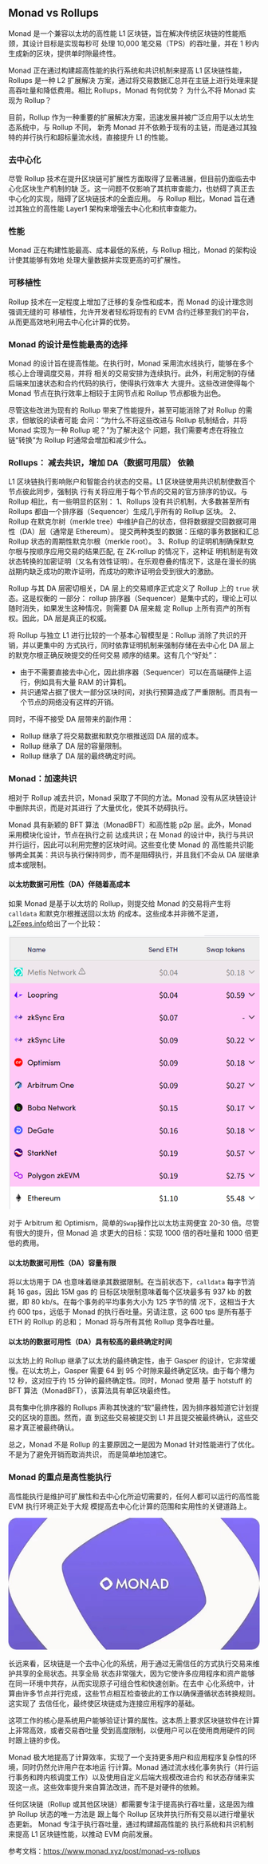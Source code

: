 
## Monad vs Rollups

Monad 是一个兼容以太坊的高性能 L1 区块链，旨在解决传统区块链的性能瓶颈，其设计目标是实现每秒可
处理 10,000 笔交易（TPS）的吞吐量，并在 1 秒内生成新的区块，提供单时隙最终性。

Monad 正在通过构建超高性能的执行系统和共识机制来提高 L1 区块链性能，Rollups 是一种 L2 扩展解决
方案，通过将交易数据汇总并在主链上进行处理来提高吞吐量和降低费用。相比 Rollups，Monad 有何优势？
为什么不将 Monad 实现为 Rollup？

目前，Rollup 作为一种重要的扩展解决方案，迅速发展并被广泛应用于以太坊生态系统中，与 Rollup 不同，
新秀 Monad 并不依赖于现有的主链，而是通过其独特的并行执行和超标量流水线，直接提升 L1 的性能。

### 去中心化

尽管 Rollup 技术在提升区块链可扩展性方面取得了显著进展，但目前仍面临去中心化区块生产机制的缺
乏。这一问题不仅影响了其抗审查能力，也妨碍了真正去中心化的实现，阻碍了区块链技术的全面应用。
与 Rollup 相比，Monad 旨在通过其独立的高性能 Layer1 架构来增强去中心化和抗审查能力。


### 性能

Monad 正在构建性能最高、成本最低的系统，与 Rollup 相比，Monad 的架构设计使其能够有效地
处理大量数据并实现更高的可扩展性。


### 可移植性

 Rollup 技术在一定程度上增加了迁移的复杂性和成本，而 Monad 的设计理念则强调无缝的可
移植性，允许开发者轻松将现有的 EVM 合约迁移至我们的平台，从而更高效地利用去中心化计算的优势。


### Monad 的设计是性能最高的选择

Monad 的设计旨在提高性能。在执行时，Monad 采用流水线执行，能够在多个核心上合理调度交易，并将
相关的交易安排为连续执行。此外，利用定制的存储后端来加速状态和合约代码的执行，使得执行效率大
大提升。这些改进使得每个 Monad 节点在执行效率上相较于主网节点和 Rollup 节点都极为出色。

尽管这些改进为现有的 Rollup 带来了性能提升，甚至可能消除了对 Rollup 的需求，但敏锐的读者可能
会问：“为什么不将这些改进与 Rollup 机制结合，并将 Monad 实现为一种 Rollup 呢？”为了解决这个
问题，我们需要考虑在将独立链“转换”为 Rollup 时通常会增加和减少什么。

### Rollups： 减去共识，增加 DA（数据可用层） 依赖

L1 区块链执行影响账户和智能合约状态的交易。L1 区块链使用共识机制使数百个节点彼此同步，强制执
行有关将应用于每个节点的交易的官方排序的协议。与 Rollup 相比，有一些明显的区别：
1、Rollups 没有共识机制，大多数甚至所有 Rollups 都由一个排序器（Sequencer）生成几乎所有的 Rollup 区块。
2、Rollup 在默克尔树（merkle tree）中维护自己的状态，但将数据提交回数据可用性（DA）层（通常是 Ethereum）。
	提交两种类型的数据：压缩的事务数据和汇总 Rollup 状态的周期性默克尔根（merkle root）。
3、Rollup 的证明机制确保默克尔根与按顺序应用交易的结果匹配, 在 ZK-rollup 的情况下，这种证
	明机制是有效状态转换的加密证明（又名有效性证明）。在乐观卷叠的情况下，这是在漫长的挑
	战期内缺乏成功的欺诈证明，而成功的欺诈证明会受到很大的激励。

Rollup 与其 DA 层密切相关，DA 层上的交易顺序正式定义了 Rollup 上的 `true` 状态。这是权衡的
一部分： rollup 排序器（Sequencer）是集中式的，理论上可以随时消失，如果发生这种情况，则需要 DA 层来裁
定 Rollup 上所有资产的所有权。因此，DA 层是真正的权威。

将 Rollup 与独立 L1 进行比较的一个基本心智模型是：Rollup 消除了共识的开销，并以更集中的
方式执行，同时依靠证明机制来强制存储在去中心化 DA 层上的默克尔根正确反映提交的任何交易
顺序的结果。这有几个“好处”：
- 由于不需要直接去中心化，因此排序器（Sequencer）可以在高端硬件上运行，例如具有大量 RAM 的计算机。
- 共识通常占据了很大一部分区块时间，对执行预算造成了严重限制。而具有一个节点的网络没有这样的开销。

同时，不得不接受 DA 层带来的副作用：
- Rollup 继承了将交易数据和默克尔根推送回 DA 层的成本。
- Rollup 继承了 DA 层的容量限制。
- Rollup 继承了 DA 层的最终确定时间。


### Monad：加速共识

相对于 Rollup 减去共识，Monad 采取了不同的方法。Monad 没有从区块链设计中删除共识，而是对其进行
了大量优化，使其不妨碍执行。

Monad 具有新颖的 BFT 算法（MonadBFT）和高性能 p2p 层。此外，Monad 采用模块化设计，节点在执行之前
达成共识；在 Monad 的设计中，执行与共识并行运行，因此可以利用完整的区块时间。这些变化使 Monad 的
高性能共识能够两全其美：共识与执行保持同步，而不是阻碍执行，并且我们不会从 DA 层继承成本或限制。

#### 以太坊数据可用性（DA）伴随着高成本

如果 Monad 是基于以太坊的 Rollup，则提交给 Monad 的交易将产生将 `calldata` 和默克尔根推送回以太坊
的成本。这些成本并非微不足道，[L2Fees.info](http://l2fees.info/)给出了一个比较：

![102_2](./images/102_2.png)

对于 Arbitrum 和 Optimism，简单的`Swap`操作比以太坊主网便宜 20-30 倍。尽管有很大的提升，但 Monad 追
求更大的目标：实现 1000 倍的吞吐量和 1000 倍更低的费用。

#### 以太坊数据可用性（DA）容量有限

将以太坊用于 DA 也意味着继承其数据限制。在当前状态下，`calldata` 每字节消耗 16 gas，因此 15M gas 的
目标区块限制意味着每个区块最多有 937 kb 的数据，即 80 kb/s。在每个事务的平均事务大小为 125 字节的情
况下，这相当于大约 600 tps，远低于 Monad 的执行吞吐量。另请注意，这 600 tps 是所有基于 ETH 的 Rollup 的总和；
Monad 将与所有其他 Rollup 竞争吞吐量。

#### 以太坊的数据可用性（DA）具有较高的最终确定时间

以太坊上的 Rollup 继承了以太坊的最终确定性，由于 Gasper 的设计，它非常缓慢。在以太坊上，Gasper 需要
64 到 95 个时隙来最终确定区块。由于每个槽为 12 秒，这对应于约 15 分钟的最终确定性。同时，Monad 使用
基于 hotstuff 的 BFT 算法（MonadBFT），该算法具有单区块最终性。

具有集中化排序器的 Rollups 声称其快速的“软”最终性，因为排序器知道它计划提交的区块的意图。然而，直
到这些交易被提交到 L1 并且提交被最终确认，这些交易才真正被最终确认。

总之，Monad 不是 Rollup 的主要原因之一是因为 Monad 针对性能进行了优化。不是为了避免开销而取消共识，
而是简单地加速它。


###	Monad 的重点是高性能执行

高性能执行是维护可扩展性和去中心化所迫切需要的，任何人都可以运行的高性能 EVM 执行环境正处于大规
模提高去中心化计算的范围和实用性的关键道路上。

![101_3](./images/101_3.png)

长远来看，区块链是一个去中心化的系统，用于通过无需信任的方式执行交易来维护共享的全局状态。共享全局
状态非常强大，因为它使许多应用程序和资产能够在同一环境中共存，从而实现原子可组合性和快速创新。在去中
心化系统中，计算由许多节点并行完成，这些节点相互检查彼此的工作以确保遵循状态转换规则。这实现了
去信任化，最终使区块链成为连接应用程序的基础。

这项工作的核心是系统用户能够验证计算的属性。这本质上要求区块链软件在计算上非常高效，或者交易吞吐量
受到高度限制，以便用户可以在使用商用硬件的同时跟上链的步伐。

Monad 极大地提高了计算效率，实现了一个支持更多用户和应用程序复杂性的环境，同时仍然允许用户在本地运
行计算。Monad 通过流水线化事务执行（并行运行事务和跨内核调度工作）以及使用自定义后端大规模改进合约
和状态存储来实现这一点。这些效率提升来自算法改进，而不是对硬件的依赖。

任何区块链（Rollup 或其他区块链）都需要专注于提高执行吞吐量，这是因为维护 Rollup 状态的唯一方法是
跟上每个 Rollup 区块并执行所有交易以进行增量状态更新。 Monad 专注于执行吞吐量，通过构建超高性能的
执行系统和共识机制来提高 L1 区块链性能，以推动 EVM 向前发展。


参考文档：https://www.monad.xyz/post/monad-vs-rollups
